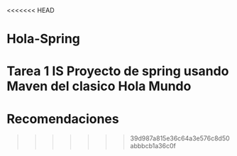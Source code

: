 <<<<<<< HEAD
# Hola-Spring
Tarea 1 IS
Proyecto de spring usando Maven  del clasico Hola Mundo
=======
# Recomendaciones
>>>>>>> 39d987a815e36c64a3e576c8d50abbbcb1a36c0f
